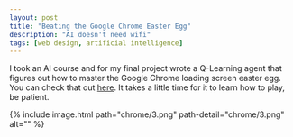 ```yaml
---
layout: post
title: "Beating the Google Chrome Easter Egg"
description: "AI doesn't need wifi"
tags: [web design, artificial intelligence]
---
```

I took an AI course and for my final project wrote a Q-Learning agent that figures out how to master the Google Chrome loading screen easter egg. You can check that out [here](https://musing-mclean-135420.netlify.com/). It takes a little time for it to learn how to play, be patient.



{% include image.html path="chrome/3.png" path-detail="chrome/3.png" alt="" %}